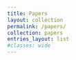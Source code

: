 ```yaml
---
title: Papers
layout: collection
permalink: /papers/
collection: papers
entries_layout: list
#classes: wide
---
```

